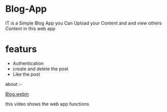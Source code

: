 # Blog-App
IT is a Simple Blog App you Can Upload your Content and and view others Content in this web app

# featurs
* Authentication
* create and delete the post
* Like the post

about :-

[Blog.webm](https://user-images.githubusercontent.com/109520321/228453387-1863676c-5fc0-47bf-b112-324f80d2dba2.webm)

this video shows the web app functions

